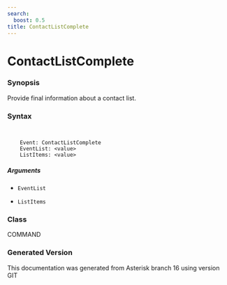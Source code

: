 ```yaml
---
search:
  boost: 0.5
title: ContactListComplete
---
```


# ContactListComplete

### Synopsis

Provide final information about a contact list.

### Syntax


```


    Event: ContactListComplete
    EventList: <value>
    ListItems: <value>

```
##### Arguments


* `EventList`

* `ListItems`

### Class

COMMAND

### Generated Version

This documentation was generated from Asterisk branch 16 using version GIT 